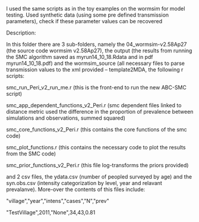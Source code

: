 I used the same scripts as in the toy examples on the wormsim for model testing. Used synthetic data (using some pre defined transmission parameters), check if these parameter values can be recovered

Description:

In this folder there are 3 sub-folders, namely the 04_wormsim-v2.58Ap27 (the source code wormsim v2.58Ap27), the output (the results from running the SMC algorithm saved as myrun14_10_18.Rdata and in pdf myrun14_10_18.pdf) and the wormsim_source (all necessary files to parse transmission values to the xml provided – template2MDA, the following r scripts:

smc_run_Peri_v2_run_me.r (this is the front-end to run the new ABC-SMC script)

smc_app_dependent_functions_v2_Peri.r (smc dependent files linked to distance metric used the difference in the proportion of prevalence between simulations and observations, summed squared)

smc_core_functions_v2_Peri.r (this contains the core functions of the smc code)

smc_plot_functions.r (this contains the necessary code to plot the results from the SMC code)

smc_prior_functions_v2_Peri.r (this file log-transforms the priors provided)

and 2 csv files, the ydata.csv (number of peopled surveyed by age) and the syn.obs.csv (intensity categorization by level, year and relavant prevalanve). More-over the contents of this files include:

"village","year","intens","cases","N","prev"

"TestVillage",2011,"None",34,43,0.81
